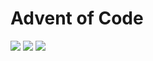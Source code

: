 # Advent of Code

![](https://img.shields.io/badge/day%20📅-23-blue)
![](https://img.shields.io/badge/stars%20⭐-15-yellow)
![](https://img.shields.io/badge/days%20completed-7-red)